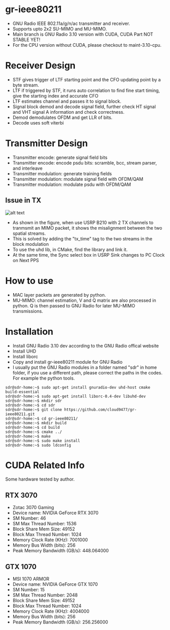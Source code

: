 # gr-ieee80211
- GNU Radio IEEE 802.11a/g/n/ac transmitter and receiver.
- Supports upto 2x2 SU-MIMO and MU-MIMO.
- Main branch is GNU Radio 3.10 version with CUDA, CUDA Part NOT STABLE YET!
- For the CPU version without CUDA, please checkout to maint-3.10-cpu.

# Receiver Design
- STF gives trigger of LTF starting point and the CFO updating point by a byte stream.
- LTF if triggered by STF, it runs auto correlation to find fine start timing, give the starting index and accurate CFO
- LTF estimates channel and passes it to signal block.
- Signal block demod and decode signal field, further check HT signal and VHT signal A information and check correctness.
- Demod demodulates OFDM and get LLR of bits.
- Decode uses soft viterbi

# Transmitter Design
- Transmitter encode: generate signal field bits
- Transmitter encode: encode psdu bits: scramble, bcc, stream parser, and interleave
- Transmitter modulation: generate training fields
- Transmitter modulation: modulate signal field with OFDM/QAM
- Transmitter modulation: modulate psdu with OFDM/QAM

Issue in TX
------------
![alt text](https://github.com/cloud9477/gr-ieee80211/blob/main/figRmMisalign.png?raw=true)
- As shown in the figure, when use USRP B210 with 2 TX channels to tranmsmit an MIMO packet, it shows the misalignment between the two spatial streams.
- This is solved by adding the "tx_time" tag to the two streams in the block modulation
- To use the uhd lib, in CMake, find the library and link it.
- At the same time, the Sync select box in USRP Sink changes to PC Clock on Next PPS
# How to use
- MAC layer packets are generated by python.
- MU-MIMO: channel estimation, V and Q matrix are also processed in python. Q is then passed to GNU Radio for later MU-MIMO transmissions.

# Installation
- Install GNU Radio 3.10 dev according to the GNU Radio offical website
- Install UHD
- Install liborc
- Copy and install gr-ieee80211 module for GNU Radio
- I usually put the GNU Radio modules in a folder named "sdr" in home folder, if you use a different path, please correct the paths in the codes. For example the python tools.
```console
sdr@sdr-home:~$ sudo apt-get install gnuradio-dev uhd-host cmake build-essential
sdr@sdr-home:~$ sudo apt-get install liborc-0.4-dev libuhd-dev
sdr@sdr-home:~$ mkdir sdr
sdr@sdr-home:~$ cd sdr
sdr@sdr-home:~$ git clone https://github.com/cloud9477/gr-ieee80211.git
sdr@sdr-home:~$ cd gr-ieee80211/
sdr@sdr-home:~$ mkdir build
sdr@sdr-home:~$ cd build
sdr@sdr-home:~$ cmake ../
sdr@sdr-home:~$ make
sdr@sdr-home:~$ sudo make install
sdr@sdr-home:~$ sudo ldconfig
```


# CUDA Related Info

Some hardware tested by author.

RTX 3070
--------
- Zotac 3070 Gaming
- Device name: NVIDIA GeForce RTX 3070
- SM Number: 46
- SM Max Thread Number: 1536
- Block Share Mem Size: 49152
- Block Max Thread Number: 1024
- Memory Clock Rate (KHz): 7001000
- Memory Bus Width (bits): 256
- Peak Memory Bandwidth (GB/s): 448.064000

GTX 1070
--------
- MSI 1070 ARMOR
- Device name: NVIDIA GeForce GTX 1070
- SM Number: 15
- SM Max Thread Number: 2048
- Block Share Mem Size: 49152
- Block Max Thread Number: 1024
- Memory Clock Rate (KHz): 4004000
- Memory Bus Width (bits): 256
- Peak Memory Bandwidth (GB/s): 256.256000